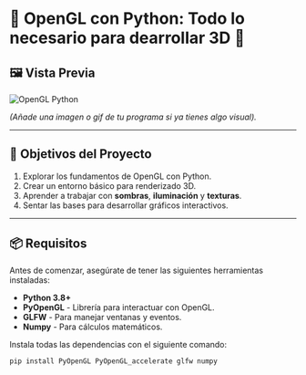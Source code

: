 # 🌟 **OpenGL con Python: Todo lo necesario para dearrollar 3D** 🌟


## 🖼️ **Vista Previa**
![OpenGL Python](https://via.placeholder.com/800x400.png?text=Tu+imagen+3D+aquí)

*(Añade una imagen o gif de tu programa si ya tienes algo visual).*

---

## 🎯 **Objetivos del Proyecto**
1. Explorar los fundamentos de OpenGL con Python.
2. Crear un entorno básico para renderizado 3D.
3. Aprender a trabajar con **sombras**, **iluminación** y **texturas**.
4. Sentar las bases para desarrollar gráficos interactivos.

---

## 📦 **Requisitos**
Antes de comenzar, asegúrate de tener las siguientes herramientas instaladas:

- **Python 3.8+**
- **PyOpenGL** - Librería para interactuar con OpenGL.
- **GLFW** - Para manejar ventanas y eventos.
- **Numpy** - Para cálculos matemáticos.

Instala todas las dependencias con el siguiente comando:
```bash
pip install PyOpenGL PyOpenGL_accelerate glfw numpy
